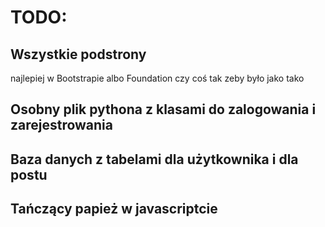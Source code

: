 # TODO:
## Wszystkie podstrony
  najlepiej w Bootstrapie albo Foundation czy coś tak zeby było jako tako
## Osobny plik pythona z klasami do zalogowania i zarejestrowania
## Baza danych  z tabelami dla użytkownika i dla postu 
## Tańczący papież w javascriptcie
